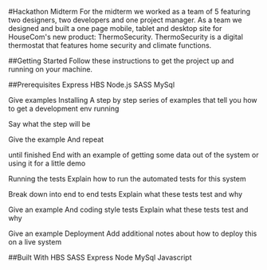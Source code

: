 #Hackathon Midterm
  For the midterm we worked as a team of 5 featuring two designers, two developers and one project manager. As a team we designed and built a one page mobile, tablet and desktop site for HouseCom's new product: ThermoSecurity. ThermoSecurity is a digital thermostat that features home security and climate functions. 

##Getting Started
  Follow these instructions to get the project up and running on your machine.

##Prerequisites
Express
HBS
Node.js
SASS
MySql

Give examples
Installing
A step by step series of examples that tell you how to get a development env running

Say what the step will be

Give the example
And repeat

until finished
End with an example of getting some data out of the system or using it for a little demo

Running the tests
Explain how to run the automated tests for this system

Break down into end to end tests
Explain what these tests test and why

Give an example
And coding style tests
Explain what these tests test and why

Give an example
Deployment
Add additional notes about how to deploy this on a live system

##Built With
HBS
SASS
Express
Node
MySql
Javascript
